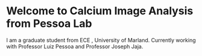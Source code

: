 Welcome to Calcium Image Analysis from Pessoa Lab
============================

I am a graduate student from ECE , University of Marland. Currently working with Professor Luiz Pessoa and Professor Joseph Jaja. 


